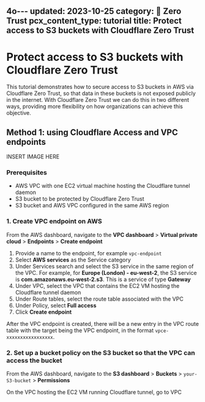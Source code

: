 4o---
updated: 2023-10-25
category: 🔐 Zero Trust
pcx_content_type: tutorial
title: Protect access to S3 buckets with Cloudflare Zero Trust
---

# Protect access to S3 buckets with Cloudflare Zero Trust

This tutorial demonstrates how to secure access to S3 buckets in AWS via Cloudflare Zero Trust, so that data in these buckets is not exposed publicly in the internet. With Cloudflare Zero Trust we can do this in two different ways, providing more flexibility on how organizations can achieve this objective.

## Method 1: using Cloudflare Access and VPC endpoints

INSERT IMAGE HERE

### Prerequisites

- AWS VPC with one EC2 virtual machine hosting the Cloudflare tunnel daemon
- S3 bucket to be protected by Cloudflare Zero Trust
- S3 bucket and AWS VPC configured in the same AWS region

### 1. Create VPC endpoint on AWS

From the AWS dashboard, navigate to the **VPC dashboard** > **Virtual private cloud** > **Endpoints** > **Create endpoint**
1. Provide a name to the endpoint, for example `vpc-endpoint`
2. Select **AWS services** as the Service category
3. Under Services search and select the S3 service in the same region of the VPC. For example, for **Europe (London) - eu-west-2**, the S3 service is **com.amazonaws.eu-west-2.s3**. This is a service of type **Gateway**
4. Under VPC, select the VPC that contains the EC2 VM hosting the Cloudflare tunnel daemon
5. Under Route tables, select the route table associated with the VPC
6. Under Policy, select **Full access**
7. Click **Create endpoint**

After the VPC endpoint is created, there will be a new entry in the VPC route table with the target being the VPC endpoint, in the format `vpce-xxxxxxxxxxxxxxxxx`.

### 2. Set up a bucket policy on the S3 bucket so that the VPC can access the bucket

From the AWS dashboard, navigate to the **S3 dashboard** > **Buckets** > `your-S3-bucket` > **Permissions**




On the VPC hosting the EC2 VM running Cloudflare tunnel, go to VPC
